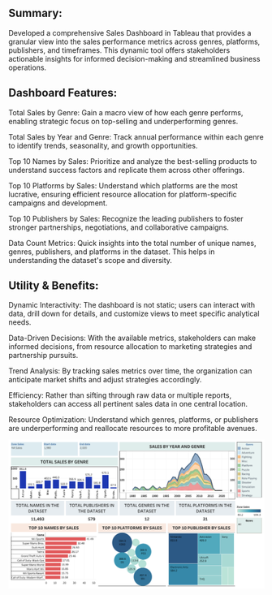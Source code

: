 ## Summary:
Developed a comprehensive Sales Dashboard in Tableau that provides a granular view into the sales performance metrics across genres, platforms, publishers, and timeframes. This dynamic tool offers stakeholders actionable insights for informed decision-making and streamlined business operations.

## Dashboard Features:

Total Sales by Genre: Gain a macro view of how each genre performs, enabling strategic focus on top-selling and underperforming genres.

Total Sales by Year and Genre: Track annual performance within each genre to identify trends, seasonality, and growth opportunities.

Top 10 Names by Sales: Prioritize and analyze the best-selling products to understand success factors and replicate them across other offerings.

Top 10 Platforms by Sales: Understand which platforms are the most lucrative, ensuring efficient resource allocation for platform-specific campaigns and development.

Top 10 Publishers by Sales: Recognize the leading publishers to foster stronger partnerships, negotiations, and collaborative campaigns.

Data Count Metrics: Quick insights into the total number of unique names, genres, publishers, and platforms in the dataset. This helps in understanding the dataset's scope and diversity.

## Utility & Benefits:

Dynamic Interactivity: The dashboard is not static; users can interact with data, drill down for details, and customize views to meet specific analytical needs.

Data-Driven Decisions: With the available metrics, stakeholders can make informed decisions, from resource allocation to marketing strategies and partnership pursuits.

Trend Analysis: By tracking sales metrics over time, the organization can anticipate market shifts and adjust strategies accordingly.

Efficiency: Rather than sifting through raw data or multiple reports, stakeholders can access all pertinent sales data in one central location.

Resource Optimization: Understand which genres, platforms, or publishers are underperforming and reallocate resources to more profitable avenues.

![alt text](https://github.com/mevinayak/Sales-dashboard-using-Tableau/blob/main/Dashboard%201.png)
